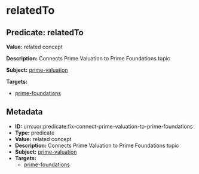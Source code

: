 # relatedTo

## Predicate: relatedTo

**Value:** related concept

**Description:** Connects Prime Valuation to Prime Foundations topic

**Subject:** [prime-valuation](../Concepts/prime-valuation.md)

**Targets:**

- [prime-foundations](../Concepts/prime-foundations.md)

## Metadata

- **ID:** urn:uor:predicate:fix-connect-prime-valuation-to-prime-foundations
- **Type:** predicate
- **Value:** related concept
- **Description:** Connects Prime Valuation to Prime Foundations topic
- **Subject:** [prime-valuation](../Concepts/prime-valuation.md)
- **Targets:**
  - [prime-foundations](../Concepts/prime-foundations.md)
